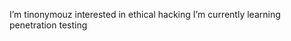  I’m tinonymouz
 interested in ethical hacking
 I’m currently learning penetration testing


<!---
xunxhine/xunxhine is a ✨ special ✨ repository because its `README.md` (this file) appears on your GitHub profile.
You can click the Preview link to take a look at your changes.
--->
